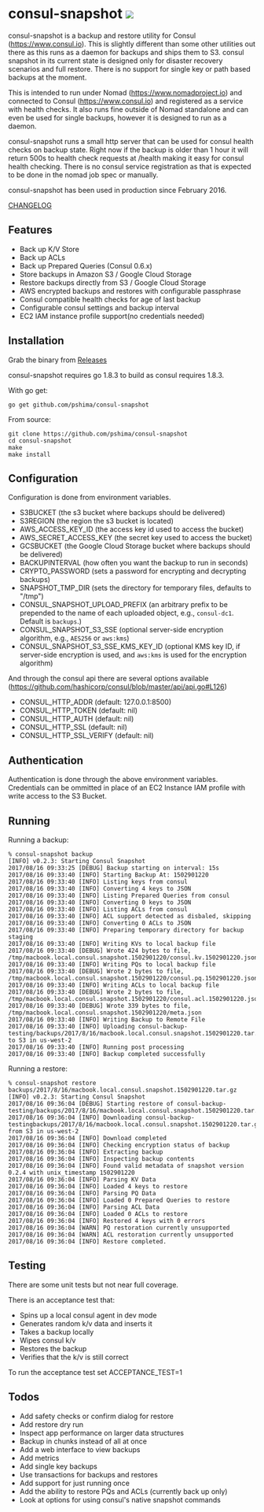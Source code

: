 # consul-snapshot [![](https://travis-ci.org/pshima/consul-snapshot.svg)](https://travis-ci.org/pshima/consul-snapshot)

consul-snapshot is a backup and restore utility for Consul (https://www.consul.io).  This is slightly different than some other utilities out there as this runs as a daemon for backups and ships them to S3.  consul snapshot in its current state is designed only for disaster recovery scenarios and full restore.  There is no support for single key or path based backups at the moment.

This is intended to run under Nomad (https://www.nomadproject.io) and connected to Consul (https://www.consul.io) and registered as a service with health checks.  It also runs fine outside of Nomad standalone and can even be used for single backups, however it is designed to run as a daemon.

consul-snapshot runs a small http server that can be used for consul health checks on backup state.  Right now if the backup is older than 1 hour it will return 500s to health check requests at /health making it easy for consul health checking.  There is no consul service registration as that is expected to be done in the nomad job spec or manually.

consul-snapshot has been used in production since February 2016.

[CHANGELOG](CHANGELOG.md)

## Features
- Back up K/V Store
- Back up ACLs
- Back up Prepared Queries (Consul 0.6.x)
- Store backups in Amazon S3 / Google Cloud Storage
- Restore backups directly from S3 / Google Cloud Storage
- AWS encrypted backups and restores with configurable passphrase
- Consul compatible health checks for age of last backup
- Configurable consul settings and backup interval
- EC2 IAM instance profile support(no credentials needed)

## Installation
Grab the binary from [Releases](https://github.com/pshima/consul-snapshot/releases)

consul-snapshot requires go 1.8.3 to build as consul requires 1.8.3.

With go get:
```
go get github.com/pshima/consul-snapshot
```

From source:
```
git clone https://github.com/pshima/consul-snapshot
cd consul-snapshot
make
make install
```

## Configuration
Configuration is done from environment variables.
- S3BUCKET (the s3 bucket where backups should be delivered)
- S3REGION (the region the s3 bucket is located)
- AWS_ACCESS_KEY_ID (the access key id used to access the bucket)
- AWS_SECRET_ACCESS_KEY (the secret key used to access the bucket)
- GCSBUCKET (the Google Cloud Storage bucket where backups should be delivered)
- BACKUPINTERVAL (how often you want the backup to run in seconds)
- CRYPTO_PASSWORD (sets a password for encrypting and decrypting backups)
- SNAPSHOT_TMP_DIR (sets the directory for temporary files, defaults to "/tmp")
- CONSUL_SNAPSHOT_UPLOAD_PREFIX (an arbitrary prefix to be prepended to the
  name of each uploaded object, e.g., `consul-dc1`.  Default is `backups`.)
- CONSUL_SNAPSHOT_S3_SSE (optional server-side encryption
  algorithm, e.g., `AES256` or `aws:kms`)
- CONSUL_SNAPSHOT_S3_SSE_KMS_KEY_ID (optional KMS key ID, if
  server-side encryption is used, and `aws:kms` is used for the
  encryption algorithm)

And through the consul api there are several options available (https://github.com/hashicorp/consul/blob/master/api/api.go#L126)

- CONSUL_HTTP_ADDR (default: 127.0.0.1:8500)
- CONSUL_HTTP_TOKEN (default: nil)
- CONSUL_HTTP_AUTH (default: nil)
- CONSUL_HTTP_SSL (default: nil)
- CONSUL_HTTP_SSL_VERIFY (default: nil)

## Authentication
Authentication is done through the above environment variables.  Credentials can be ommitted in place of an EC2 Instance IAM profile with write access to the S3 Bucket.

## Running
Running a backup:
```
% consul-snapshot backup
[INFO] v0.2.3: Starting Consul Snapshot
2017/08/16 09:33:25 [DEBUG] Backup starting on interval: 15s
2017/08/16 09:33:40 [INFO] Starting Backup At: 1502901220
2017/08/16 09:33:40 [INFO] Listing keys from consul
2017/08/16 09:33:40 [INFO] Converting 4 keys to JSON
2017/08/16 09:33:40 [INFO] Listing Prepared Queries from consul
2017/08/16 09:33:40 [INFO] Converting 0 keys to JSON
2017/08/16 09:33:40 [INFO] Listing ACLs from consul
2017/08/16 09:33:40 [INFO] ACL support detected as disbaled, skipping
2017/08/16 09:33:40 [INFO] Converting 0 ACLs to JSON
2017/08/16 09:33:40 [INFO] Preparing temporary directory for backup staging
2017/08/16 09:33:40 [INFO] Writing KVs to local backup file
2017/08/16 09:33:40 [DEBUG] Wrote 424 bytes to file, /tmp/macbook.local.consul.snapshot.1502901220/consul.kv.1502901220.json
2017/08/16 09:33:40 [INFO] Writing PQs to local backup file
2017/08/16 09:33:40 [DEBUG] Wrote 2 bytes to file, /tmp/macbook.local.consul.snapshot.1502901220/consul.pq.1502901220.json
2017/08/16 09:33:40 [INFO] Writing ACLs to local backup file
2017/08/16 09:33:40 [DEBUG] Wrote 2 bytes to file, /tmp/macbook.local.consul.snapshot.1502901220/consul.acl.1502901220.json
2017/08/16 09:33:40 [DEBUG] Wrote 339 bytes to file, /tmp/macbook.local.consul.snapshot.1502901220/meta.json
2017/08/16 09:33:40 [INFO] Writing Backup to Remote File
2017/08/16 09:33:40 [INFO] Uploading consul-backup-testing/backups/2017/8/16/macbook.local.consul.snapshot.1502901220.tar.gz to S3 in us-west-2
2017/08/16 09:33:40 [INFO] Running post processing
2017/08/16 09:33:40 [INFO] Backup completed successfully
```

Running a restore:
```
% consul-snapshot restore backups/2017/8/16/macbook.local.consul.snapshot.1502901220.tar.gz
[INFO] v0.2.3: Starting Consul Snapshot
2017/08/16 09:36:04 [DEBUG] Starting restore of consul-backup-testing/backups/2017/8/16/macbook.local.consul.snapshot.1502901220.tar.gz
2017/08/16 09:36:04 [INFO] Downloading consul-backup-testingbackups/2017/8/16/macbook.local.consul.snapshot.1502901220.tar.gz from S3 in us-west-2
2017/08/16 09:36:04 [INFO] Download completed
2017/08/16 09:36:04 [INFO] Checking encryption status of backup
2017/08/16 09:36:04 [INFO] Extracting backup
2017/08/16 09:36:04 [INFO] Inspecting backup contents
2017/08/16 09:36:04 [INFO] Found valid metadata of snapshot version 0.2.4 with unix_timestamp 1502901220
2017/08/16 09:36:04 [INFO] Parsing KV Data
2017/08/16 09:36:04 [INFO] Loaded 4 keys to restore
2017/08/16 09:36:04 [INFO] Parsing PQ Data
2017/08/16 09:36:04 [INFO] Loaded 0 Prepared Queries to restore
2017/08/16 09:36:04 [INFO] Parsing ACL Data
2017/08/16 09:36:04 [INFO] Loaded 0 ACLs to restore
2017/08/16 09:36:04 [INFO] Restored 4 keys with 0 errors
2017/08/16 09:36:04 [WARN] PQ restoration currently unsupported
2017/08/16 09:36:04 [WARN] ACL restoration currently unsupported
2017/08/16 09:36:04 [INFO] Restore completed.
```

## Testing

There are some unit tests but not near full coverage.

There is an acceptance test that:
- Spins up a local consul agent in dev mode
- Generates random k/v data and inserts it
- Takes a backup locally
- Wipes consul k/v
- Restores the backup
- Verifies that the k/v is still correct

To run the acceptance test set ACCEPTANCE_TEST=1

## Todos
- Add safety checks or confirm dialog for restore
- Add restore dry run
- Inspect app performance on larger data structures
- Backup in chunks instead of all at once
- Add a web interface to view backups
- Add metrics
- Add single key backups
- Use transactions for backups and restores
- Add support for just running once
- Add the ability to restore PQs and ACLs (currently back up only)
- Look at options for using consul's native snapshot commands
